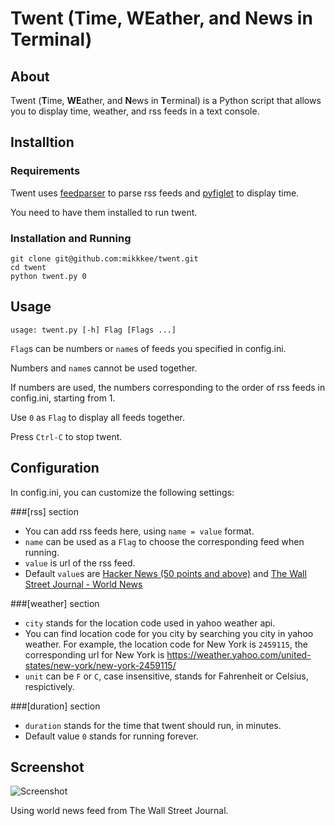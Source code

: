 # Twent (Time, WEather, and News in Terminal)

## About
Twent (<b>T</b>ime, <b>WE</b>ather, and <b>N</b>ews in <b>T</b>erminal) is a Python script that allows you to display time, weather, and rss feeds in a text console.

## Installtion
### Requirements

Twent uses [feedparser](https://pypi.python.org/pypi/feedparser) to parse rss feeds and [pyfiglet](https://pypi.python.org/pypi/pyfiglet/) to display time.

You need to have them installed to run twent.

### Installation and Running
```
git clone git@github.com:mikkkee/twent.git
cd twent
python twent.py 0
```

## Usage
```
usage: twent.py [-h] Flag [Flags ...]
```

`Flag`s can be numbers or `name`s of feeds you specified in config.ini. 

Numbers and `name`s cannot be used together. 

If numbers are used, the numbers corresponding to the order of rss feeds in config.ini, starting from 1.

Use `0` as `Flag` to display all feeds together.

Press `Ctrl-C` to stop twent.

## Configuration
In config.ini, you can customize the following settings:

###[rss] section

+ You can add rss feeds here, using `name = value` format. 
+ `name` can be used as a `Flag` to choose the corresponding feed when running.
+ `value` is url of the rss feed.
+ Default `value`s are [Hacker News (50 points and above)](http://feeds.feedburner.com/hacker-news-feed-50?format=rss) and [The Wall Street Journal - World News](http://online.wsj.com/xml/rss/3_7085.xml)

###[weather] section

+ `city` stands for the location code used in yahoo weather api.
+ You can find location code for you city by searching you city in yahoo weather. For example, the location code for New York is `2459115`, the corresponding url for New York is https://weather.yahoo.com/united-states/new-york/new-york-2459115/ 
+ `unit` can be `F` or `C`, case insensitive, stands for Fahrenheit or Celsius, respictively.

###[duration] section

+ `duration` stands for the time that twent should run, in minutes.
+ Default value `0` stands for running forever.

## Screenshot

![Screenshot](https://www.dropbox.com/s/cje9fjxptmauj9p/twent_screenshot.PNG?dl=1)

Using world news feed from The Wall Street Journal.
